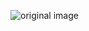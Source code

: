 ![original image](https://cdn.mathpix.com/snip/images/NB754kxUpPzOwBIVA_G9uaTkHPrCxRY_FeAu-vS1Vs4.original.fullsize.png)